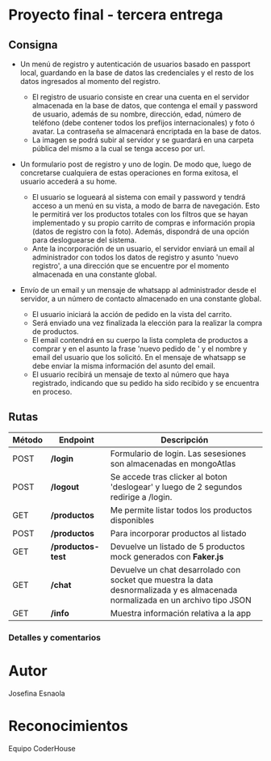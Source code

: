 # Proyecto final - tercera entrega

## Consigna
- Un menú de registro y autenticación de usuarios basado en passport local, guardando en la base de datos las credenciales y el resto de los datos ingresados al momento del registro.
    - El registro de usuario consiste en crear una cuenta en el servidor almacenada en la base de datos, que contenga el email y password de usuario, además de su nombre, dirección, edad, número de teléfono (debe contener todos los prefijos internacionales) y foto ó avatar. La contraseña se almacenará encriptada en la base de datos.
    - La imagen se podrá subir al servidor y se guardará en una carpeta pública del mismo a la cual se tenga acceso por url.

- Un formulario post de registro y uno de login. De modo que, luego de concretarse cualquiera de estas operaciones en forma exitosa, el usuario accederá a su home.
    - El usuario se logueará al sistema con email y password y tendrá acceso a un menú en su vista, a modo de barra de navegación. Esto le permitirá ver los productos totales con los filtros que se hayan implementado y su propio carrito de compras e información propia (datos de registro con la foto). Además, dispondrá de una opción para desloguearse del sistema.
    - Ante la incorporación de un usuario, el servidor enviará un email al administrador con todos los datos de registro y asunto 'nuevo registro', a una dirección que se encuentre por el momento almacenada en una constante global.

- Envío de un email y un mensaje de whatsapp al administrador desde el servidor, a un número de contacto almacenado en una constante global.
    - El usuario iniciará la acción de pedido en la vista del carrito.
    - Será enviado una vez finalizada la elección para la realizar la compra de productos.
    - El email contendrá en su cuerpo la lista completa de productos a comprar y en el asunto la frase 'nuevo pedido de ' y el nombre y email del usuario que los solicitó. En el mensaje de whatsapp se debe enviar la misma información del asunto del email.
    - El usuario recibirá un mensaje de texto al número que haya registrado, indicando que su pedido ha sido recibido y se encuentra en proceso.


## Rutas
| Método | Endpoint                | Descripción                                                                                                                                                                                                                 |
| ------ | ----------------------- | --------------------------------------------------------------------------------------------------------------------------------------------------------------------------------------------------------------------------- |
| POST    | **/login**     | Formulario de login. Las sesesiones son almacenadas en mongoAtlas                                                                                                                                                                           |
| POST    | **/logout**     | Se accede tras clicker al boton 'deslogear' y luego de 2 segundos redirige a /login.                                                                                                                                                                          |
| GET    | **/productos**     | Me permite listar todos los productos disponibles                                                                                                                                                                           |
| POST   | **/productos**     | Para incorporar productos al listado                                                                                                                                                                                        |
| GET    | **/productos-test** | Devuelve un listado de 5 productos mock generados con **Faker.js**                                                                                                                                                          |
| GET    | **/chat**        | Devuelve un chat desarrolado con socket que muestra la data desnormalizada y es almacenada normalizada en un archivo tipo JSON |
| GET    | **/info**        | Muestra información relativa a la app |

### Detalles y comentarios
# Autor
Josefina Esnaola
# Reconocimientos
Equipo CoderHouse
